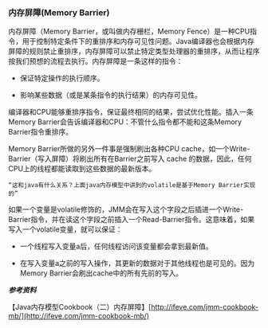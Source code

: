 ### 内存屏障\(Memory Barrier\)

内存屏障（Memory Barrier，或叫做内存栅栏，Memory Fence）是一种CPU指令，用于控制特定条件下的重排序和内存可见性问题。Java编译器也会根据内存屏障的规则禁止重排序，内存屏障可以禁止特定类型处理器的重排序，从而让程序按我们预想的流程去执行。内存屏障是一条这样的指令：

* 保证特定操作的执行顺序。

* 影响某些数据（或是某条指令的执行结果）的内存可见性。

编译器和CPU能够重排序指令，保证最终相同的结果，尝试优化性能。插入一条Memory Barrier会告诉编译器和CPU：不管什么指令都不能和这条Memory Barrier指令重排序。

Memory Barrier所做的另外一件事是强制刷出各种CPU cache，如一个Write-Barrier（写入屏障）将刷出所有在Barrier之前写入 cache 的数据，因此，任何CPU上的线程都能读取到这些数据的最新版本。

```
“这和java有什么关系？上面java内存模型中讲到的volatile是基于Memory Barrier实现的”
```

如果一个变量是volatile修饰的，JMM会在写入这个字段之后插进一个Write-Barrier指令，并在读这个字段之前插入一个Read-Barrier指令。这意味着，如果写入一个volatile变量，就可以保证：

* 一个线程写入变量a后，任何线程访问该变量都会拿到最新值。

* 在写入变量a之前的写入操作，其更新的数据对于其他线程也是可见的。因为Memory Barrier会刷出cache中的所有先前的写入。

_**参考资料**_

【Java内存模型Cookbook（二）内存屏障】[http://ifeve.com/jmm-cookbook-mb/](http://ifeve.com/jmm-cookbook-mb/)

